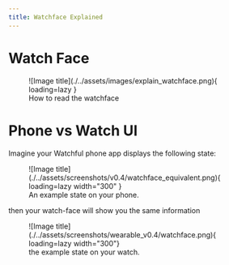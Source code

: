 ```yaml
---
title: Watchface Explained
---
```


# Watch Face

<figure markdown>
![Image title](./../assets/images/explain_watchface.png){ loading=lazy }
  <figcaption>How to read the watchface</figcaption>
</figure>

# Phone vs Watch UI

Imagine your Watchful phone app displays the following state:

<figure markdown>
![Image title](./../assets/screenshots/v0.4/watchface_equivalent.png){ loading=lazy width="300" }
  <figcaption>An example state on your phone.</figcaption>
</figure>

then your watch-face will show you the same information

<figure markdown>
![Image title](./../assets/screenshots/wearable_v0.4/watchface.png){ loading=lazy width="300"}
  <figcaption>the example state on your watch.</figcaption>
</figure>
